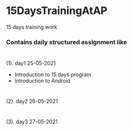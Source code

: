 # 15DaysTrainingAtAP
15 days training work

### Contains daily structured assignment like 

#
(1). day1 25-05-2021 
  - Introduction to 15 days program
  - Introduction to Android

#
(2). day2 26-05-2021

#
(3). day3 27-05-2021 
